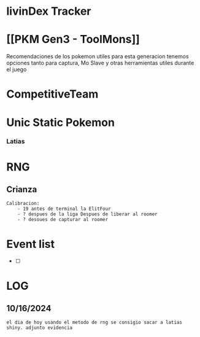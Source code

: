 
# livinDex Tracker
# [[PKM Gen3 - ToolMons]]
Recomendaciones de los pokemon utiles para esta generacion tenemos opciones tanto para captura, Mo Slave y otras herramientas utiles durante el juego
# CompetitiveTeam

# Unic Static Pokemon


### Latias 
# RNG 
## Crianza 

	Calibracion: 
		- 19 antes de terminal la ElitFour
		- ? despues de la liga Despues de liberar al roomer
		- ? desoues de capturar al roomer
# Event list


- [ ] 

  
  
# LOG
## **10/16/2024**
`el dia de hoy usando el metodo de rng se consigio sacar a latias shiny. adjunto evidencia` 
